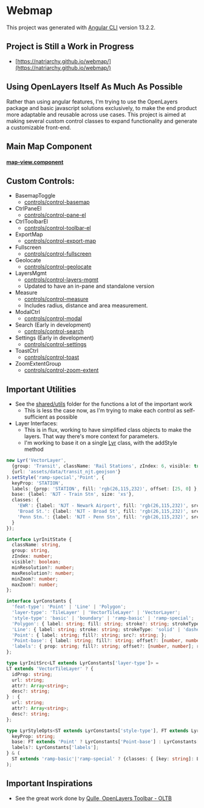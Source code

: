 # Webmap

This project was generated with [Angular CLI](https://github.com/angular/angular-cli) version 13.2.2.

## Project is Still a Work in Progress
- [https://natriarchy.github.io/webmap/](https://natriarchy.github.io/webmap/)

## Using OpenLayers Itself As Much As Possible

Rather than using angular features, I'm trying to use the OpenLayers package and basic javascript solutions exclusively, to make the end product more adaptable and reusable across use cases. This project is aimed at making several custom control classes to expand functionality and generate a customizable front-end.

## Main Map Component 
#### [map-view.component](src/app/shared/map-view.component.ts)

## Custom Controls:
- BasemapToggle
  - [controls/control-basemap](src/app/shared/controls/control-basemap.ts)
- CtrlPaneEl
  - [controls/control-pane-el](src/app/shared/controls/control-pane-el.ts)
- CtrlToolbarEl
  - [controls/control-toolbar-el](src/app/shared/controls/control-toolbar-el.ts)
- ExportMap
  - [controls/control-export-map](src/app/shared/controls/control-export-map.ts)
- Fullscreen
  - [controls/control-fullscreen](src/app/shared/controls/control-fullscreen.ts)
- Geolocate
  - [controls/control-geolocate](src/app/shared/controls/control-geolocate.ts)
- LayersMgmt
  - [controls/control-layers-mgmt](src/app/shared/controls/control-layers-mgmt.ts)
  - Updated to have an in-pane and standalone version
- Measure
  - [controls/control-measure](src/app/shared/controls/control-measure.ts)
  - Includes radius, distance and area measurement.
- ModalCtrl
  - [controls/control-modal](src/app/shared/controls/control-modal.ts)
- Search (Early in development)
  - [controls/control-search](src/app/shared/controls/control-search.ts)
- Settings (Early in development)
  - [controls/control-settings](src/app/shared/controls/control-settings.ts)
- ToastCtrl
  - [controls/control-toast](src/app/shared/controls/control-toast.ts)
- ZoomExtentGroup
  - [controls/control-zoom-extent](src/app/shared/controls/control-zoom-extent.ts)

## Important Utilities
- See the [shared/utils](src/app/shared/utils/) folder for the functions a lot of the important work
  - This is less the case now, as I'm trying to make each control as self-sufficient as possible
- Layer Interfaces:
  - This is in flux, working to have simplified class objects to make the layers. That way there's more context for parameters.
  - I'm working to base it on a single [Lyr](src/app/shared/classes/map-lyr.ts) class, with the addStyle method
```typescript
new Lyr('VectorLayer',
  {group: 'Transit', className: 'Rail Stations', zIndex: 6, visible: true}, 
  {url: 'assets/data/transit_njt.geojson'}
).setStyle('ramp-special','Point', {
  keyProp: 'STATION',
  labels: {prop: 'STATION', fill: 'rgb(26,115,232)', offset: [25, 0] },
  base: {label: 'NJT - Train Stn', size: 'xs'},
  classes: {
    'EWR': {label: 'NJT - Newark Airport', fill: 'rgb(26,115,232)', src: 'assets/img/icons/Logo_Airport.png'},
    'Broad St.': {label: 'NJT - Broad St', fill: 'rgb(26,115,232)', src: 'assets/img/icons/Logo_Broad.png'},
    'Penn Stn.': {label: 'NJT - Penn Stn', fill: 'rgb(26,115,232)', src: 'assets/img/icons/Logo_Penn.png'}
  }
});

interface LyrInitState {
  className: string,
  group: string,
  zIndex: number;
  visible?: boolean;
  minResolution?: number;
  maxResolution?: number;
  minZoom?: number;
  maxZoom?: number;
};

interface LyrConstants {
  'feat-type': 'Point' | 'Line' | 'Polygon';
  'layer-type': 'TileLayer' | 'VectorTileLayer' | 'VectorLayer';
  'style-type': 'basic' | 'boundary' | 'ramp-basic' | 'ramp-special';
  'Polygon': { label: string; fill: string; stroke?: string; strokeType?: 'solid' | 'dashed'; };
  'Line': { label: string; stroke: string; strokeType: 'solid' | 'dashed'; };
  'Point': { label: string; fill?: string; src?: string; };
  'Point-base': { label: string; fill?: string; offset?: [number, number]; size?: 'xs'|'sm'|'rg'|'lg'|'xl'; src?: string; };
  'labels': { prop: string; fill?: string; offset?: [number, number]; resolution?: {min: number; max?: number;} | {min?: number; max: number;}; size?: 'xs'|'sm'|'rg'|'lg'|'xl'; stroke?: string; }
};

type LyrInitSrc<LT extends LyrConstants['layer-type']> =
LT extends 'VectorTileLayer' ? {
  idProp: string;
  url: string;
  attr?: Array<string>;
  desc?: string;
} : {
  url: string;
  attr?: Array<string>;
  desc?: string;
};

type LyrStyleOpts<ST extends LyrConstants['style-type'], FT extends LyrConstants['feat-type']> = {
  keyProp: string;
  base: FT extends 'Point' ? LyrConstants['Point-base'] : LyrConstants[FT];
  labels?: LyrConstants['labels'];
} & (
  ST extends 'ramp-basic'|'ramp-special' ? {classes: { [key: string]: LyrConstants[FT]; };} : {}
);
```
## Important Inspirations
- See the great work done by [Qulle, OpenLayers Toolbar - OLTB](https://github.com/qulle/oltb/tree/main)
